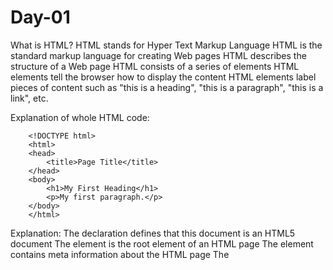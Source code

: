 # Day-01

What is HTML?
HTML stands for Hyper Text Markup Language
HTML is the standard markup language for creating Web pages
HTML describes the structure of a Web page
HTML consists of a series of elements
HTML elements tell the browser how to display the content
HTML elements label pieces of content such as "this is a heading", "this is a paragraph", "this is a link", etc.

Explanation of whole HTML code:

```
    <!DOCTYPE html>
    <html>
    <head>
        <title>Page Title</title>
    </head>
    <body>
        <h1>My First Heading</h1>
        <p>My first paragraph.</p>
    </body>
    </html>
```

Explanation:
The <!DOCTYPE html> declaration defines that this document is an HTML5 document
The <html> element is the root element of an HTML page
The <head> element contains meta information about the HTML page
The <title> element specifies a title for the HTML page (which is shown in the browser's title bar or in the page's tab)
The <body> element defines the document's body, and is a container for all the visible contents, such as headings, paragraphs, images, hyperlinks, tables, lists, etc.
The <h1> element defines a large heading
The <p> element defines a paragraph

Who invented HTML?
Tim Berners-Lee

# HTML Styles:

    The HTML style attribute is used to add styles to an element, such as color, font, size, and more.

    Syntax:
        <tagname style="property:value;">

    Example:

```
        <h1 style="background-color: red;">My first heading</h1>
        <p style="background-color: yellow; font-size: 40px;">My first paragraph</p>
```

---

# Text Color:

```
    <h1 style="color:red;">Text color</h1>
```

---

Fonts:

# Font Family:

    -The CSS font-family property defines the font to be used for an HTML element:

    Example:

```
 <p style="font-family: Verdana, Geneva, Tahoma, sans-serif">
      Font family: Verdana
    </p>

    <p style="font-family: 'Times New Roman', Times, serif">
      Font family: Times New Roman
    </p>
```

# Text-Size

    The CSS font-size property defines the text size for an HTML element:

    Example:

    ```
    <p style="font-size:100px">Font Size: 30px</p>
    ```

# Text-Alignment

    The CSS text-align property defines the horizontal text alignment for an HTML element:

    Example:

    ```
    <p style="text-align: center">Text-Align: Center</p>
    ```

---

Chapter Summary:

    Use the style attribute for styling HTML elements
    Use background-color for background color
    Use color for text colors
    Use font-family for text fonts
    Use font-size for text sizes
    Use text-align for text alignment

---

# Html Text Formatting

Formatting elements were designed to display special types of text:

<b> - Bold text
<strong> - Important text
<i> - Italic text
<em> - Emphasized text
<mark> - Marked text
<small> - Smaller text
<del> - Deleted text
<ins> - Inserted text
<sub> - Subscript text
<sup> - Superscript text

# Difference between Bold and Strong Tag?

    Both gives visual output same, but bold tag is a physical tag & strong tag is a logical tag.Basically when bold tag is used, it only makes the words thicker... But when strong tag is used, it makes the word thicker & also tells the Browser that the text inside "strong" tag is important. & as per the tag the words inside the strong tags are loaded first & accurate.

# Difference between <i> and <em> tag?

    The <i> tag in HTML is used to display text in italics. It is generally used for stylistic purposes, such as denoting a different mood, voice, or foreign word, without adding any semantic emphasis to the content.

    The <em> tag in HTML is used to emphasize text, typically displayed in italics. It conveys semantic meaning, indicating that the emphasized text is important, which can also aid accessibility tools like screen readers in highlighting key content.

# Html Quotations and Citation Elements

Here , we will go through the <blockquote>, <q> , <abbr>, <addresss> , <cite> and <bdo> Html Elements.

BlockQuote: Defines a section that is quoted from another Source.

<blockquote> - So this elements defines a section that is quoted from another source. 
Browsers usually indent blockquote elements.

<q> - q defines a short quotation. It kinda adds apostrophe ..

<abbr> - abbr tag defines an abbreviation or an acronym like HTML , CSS or like World health organisation for WHO.

<address> - This tag defines the contact info , for the author or owner of a document or article.

This contact info can be email , phone number , url , physical address , social media handle , etc.

The text in the address usually returns in italic , and browsers will add a line break after and before the address element.

# HTML COMMENTS

HTML comments are used to hide any inline or any content whcih you dont want to show or need to use as a , they are not displayed on thwe brwoser and they can help document your htmls source code.

Syntax:

<!-- Write your comments here -->

# HTML COLORS

HTML colors are specified with predefined colors like rgb , rgba ,hsla , hsl , hex values.

syntax of all the colors:

RGB COLOR: rgb(255, 99, 71)
HEX COLOR: #ff6347
HSL COLOR: hsl(9, 100%, 64%)
RGBA COLOR: rgba(255, 99, 71, 0.5)
HSLA COLOR: hsla(9, 100%, 64%, 0.5)

- IN HSL , WE HAVE HUE , SAURATION AND LIGHTNESS.

- Hue is a degree on the color wheel from 0 to 360. 0 is red, 120 is green, and 240 is blue.

- Saturation is a percentage value. 0% means a shade of gray, and 100% is the full color.

- Lightness is also a percentage value. 0% is black, and 100% is white.

- IN RGB, WE HAVE THE COLOR RANGING FROM 0 TO 255. (256 x 256 x 256 = 16777216 possible colors! )

- IN HEX COLOR: #rrggbb Where rr (red), gg (green) and bb (blue) are hexadecimal values between 00 and ff (same as decimal 0-255).

- IN RGBA OR HSLA , WE HAVE AN EXTRA VALUE THAT REPRESENTS THE ALPHA VALUE OR HOW MUCH OPACITY SHOULD BE THERE. ITS VALUE IS BETWEEN 0 TO 1.

- WE CAN SET THE TEXT COLOR , BACKGROUND COLOR , BORDER COLOR .

# JavaScript

**_ Array _**

- toString does not take any arguments and if we try to console log toString() method, we get ==> [object Undefined]

- Arrays are a special type of objects and internally the elements of arrays gets stored as a key value pair , similar manner to the objects.

- typeof(array) ==> returns an object.

- Arrays variables can be objects. because arrays are special type of objects, we can have objects in an array , functions in an array , and also arrays in an array.

**_Array Methods_**

# pop()

    - removes the last element from an array.
    - Returns the value that's popped out.

# push()

    - Need to have a  value to be pushed
    - adds a new element to an array at the end.
    - And , returns the new array length.

# shift()

    - Removes the first array element and shifts all other elements to a lower index.
    - Returns the value that was shifted out.

# Unshift()

    - Adds a new element to an array at beginning and unshifts older elements.
    - Returns new array length.

# Slice(start , ending)

    - The start and ending positions are optional.
    - It slices out a piece of an array into a new array.
    - Creates a new array.
    - Does not remove any elements from source array (or Original array).
    - whatever index you give , it slices out a part of an array starting from array element at that index position.
    - If we put starting as well as the last position,

```
    array.slice(2,4)
```

    - from 2nd position till this position (ie., 4) excluding this index

    - Start position => Inclusive
    - Last Value => Exclusive

# Splice(starting index , DeleteCounts , ...items)

    - Used to add new items to an array
    - StartPositions:  tells from which index or from which position we need position we need to delete the elements.
    - DeleteCounts: how many elements can we delete
    - ...items: dd elements into the array at that position.

```
const array = [10,20,30,40,50];

array.splice(3 , 1 , 80 , "90" , true);

```

    - means at 3rd index , remove 1 element and at that position add 80 , "90" and true.

    - Output array: [10 , 20 , 30 , 80 , "90" , true];
    - Splice method returns the deleted element.
    - And , Splice method modifies or operates on original array.

# Objects

    - Objects are non-primitive datatypes and also known as reference types.
    - Objects are a collection of key-value pairs.
    - Objects are of three types:
        - Object Literal
        - functions
        - Arrays
    - If we have 2 objects having same data, they will not be equal to each other coz they are stored in different memory locations.
    ```
    const obj1 = {name: "John", age: 30};
    const obj2 = {name: "John", age: 30};
    ```
    - So , console.log(obj1 === obj2) will return false because the objects are reference types and we dont compare the value , we compare the address.

    - But if we have 2 objects having same reference, they will be equal to each other coz they are stored in same memory locations.

    - So , console.log(obj1 === obj2) will return true , for
    ```
    const obj1 = {name: "John", age: 30};
    const obj2 = obj1;
    ```
    - In this case , we directly assigned obj1 to obj2, so both are pointing to same memory location.so eve if we will make any changes in obj2, it will also reflect in obj1.

    - To access the prperties of an object, we can use either dot notation or bracket notation.
    - Dot notation: obj1.name
    - Bracket notation: obj1["name"] ==> keys of objects are always strings internally, so we can use bracket notation to access the properties of an object.
    - If we have any space or any special character in the key, we have to use bracket notation to access the property of an object , and the keys must be written in strings inside brackets.
    - If we try to access the property which is not in the object, it will return undefined.
    - We can write any valid javascript expression and variables inside the brackets to access the property of an object.
    ```
    const myName = 'mayank';
    const obj1 = {name: "John", age: 30, 'mayank':"developer"};
    console.log(obj1[myName]); // will return "developer" coz myName is a variable and it has the value "mayank" which is a key in the object obj1.
    ```

    - We can also write expressions like this:
    ```
    const obj1 = {fullName: "John"};
    console.log(obj1["full" + "Name"]); // will return "John"

    ```

    - We can add or update any values inside objects
